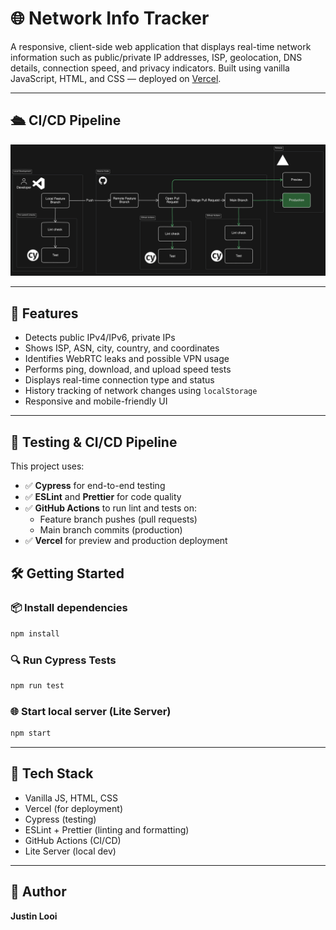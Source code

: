 # 🌐 Network Info Tracker

A responsive, client-side web application that displays real-time network information such as public/private IP addresses, ISP, geolocation, DNS details, connection speed, and privacy indicators. Built using vanilla JavaScript, HTML, and CSS — deployed on [Vercel](https://vercel.com).

---

## 🛳️ CI/CD Pipeline

![CI/CD Pipeline](images/ci-cd-pipeline.png)

---

## 🚀 Features

- Detects public IPv4/IPv6, private IPs
- Shows ISP, ASN, city, country, and coordinates
- Identifies WebRTC leaks and possible VPN usage
- Performs ping, download, and upload speed tests
- Displays real-time connection type and status
- History tracking of network changes using `localStorage`
- Responsive and mobile-friendly UI

---

## 🧪 Testing & CI/CD Pipeline

This project uses:

- ✅ **Cypress** for end-to-end testing
- ✅ **ESLint** and **Prettier** for code quality
- ✅ **GitHub Actions** to run lint and tests on:
  - Feature branch pushes (pull requests)
  - Main branch commits (production)
- ✅ **Vercel** for preview and production deployment

## 🛠️ Getting Started

### 📦 Install dependencies

```bash
npm install
```

### 🔍 Run Cypress Tests

```bash
npm run test
```

### 🌐 Start local server (Lite Server)

```bash
npm start
```

---

## 🧠 Tech Stack

- Vanilla JS, HTML, CSS
- Vercel (for deployment)
- Cypress (testing)
- ESLint + Prettier (linting and formatting)
- GitHub Actions (CI/CD)
- Lite Server (local dev)

---

## 👤 Author

**Justin Looi**  
